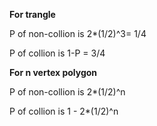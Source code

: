 **For trangle**

P of non-collion is 2*(1/2)^3= 1/4

P of collion is 1-P = 3/4

**For n vertex polygon**

P of non-collion is 2*(1/2)^n

P of collion is  1 - 2*(1/2)^n